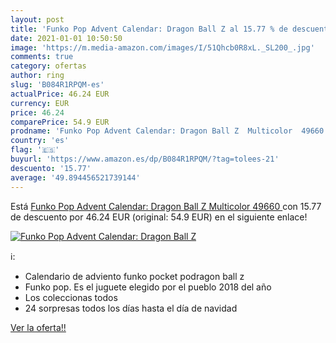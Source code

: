 ```yaml
---
layout: post
title: 'Funko Pop Advent Calendar: Dragon Ball Z al 15.77 % de descuento'
date: 2021-01-01 10:50:50
image: 'https://m.media-amazon.com/images/I/51Qhcb0R8xL._SL200_.jpg'
comments: true
category: ofertas
author: ring
slug: 'B084R1RPQM-es'
actualPrice: 46.24 EUR
currency: EUR
price: 46.24
comparePrice: 54.9 EUR
prodname: 'Funko Pop Advent Calendar: Dragon Ball Z  Multicolor  49660 '
country: 'es'
flag: '🇪🇸'
buyurl: 'https://www.amazon.es/dp/B084R1RPQM/?tag=tolees-21'
descuento: '15.77'
average: '49.894456521739144'
---
```


Está [Funko Pop Advent Calendar: Dragon Ball Z  Multicolor  49660 ](https://www.amazon.es/dp/B084R1RPQM/?tag=tolees-21) con 15.77 de descuento por 46.24 EUR (original: 54.9 EUR) en el siguiente enlace!

[![Funko Pop Advent Calendar: Dragon Ball Z](https://m.media-amazon.com/images/I/51Qhcb0R8xL._SL200_.jpg)](https://www.amazon.es/dp/B084R1RPQM/?tag=tolees-21)

ℹ️:

- Calendario de adviento funko pocket podragon ball z
- Funko pop. Es el juguete elegido por el pueblo 2018 del año
- Los coleccionas todos
- 24 sorpresas todos los días hasta el día de navidad

[Ver la oferta!!](https://www.amazon.es/dp/B084R1RPQM/?tag=tolees-21)
